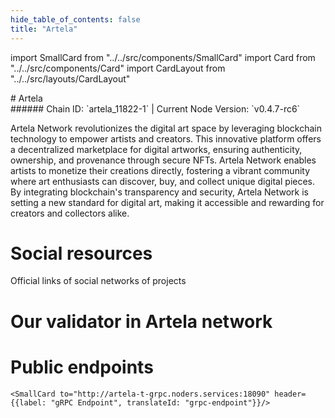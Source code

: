 ```yaml
---
hide_table_of_contents: false
title: "Artela"
---
```


import SmallCard from "../../src/components/SmallCard"
import Card from "../../src/components/Card"
import CardLayout from "../../src/layouts/CardLayout"

<div class="h1-with-icon icon-artela">
# Artela
</div>
###### Chain ID: `artela_11822-1` | Current Node Version: `v0.4.7-rc6`


Artela Network revolutionizes the digital art space by leveraging blockchain technology to empower artists and creators. This innovative platform offers a decentralized marketplace for digital artworks, ensuring authenticity, ownership, and provenance through secure NFTs. Artela Network enables artists to monetize their creations directly, fostering a vibrant community where art enthusiasts can discover, buy, and collect unique digital pieces. By integrating blockchain's transparency and security, Artela Network is setting a new standard for digital art, making it accessible and rewarding for creators and collectors alike.

# Social resources
Official links of social networks of projects

<CardLayout autoFitEnabled={false}>
    <SmallCard to="https://artela.network/" header={{label: "Website", translateId: "social-telegram"}} iconPath="img/website-icon.svg"/>
    <SmallCard to="https://github.com/artela-network" header={{label: "GitHub", translateId: "social-telegram"}} iconPath="img/github-icon.svg"/>
    <SmallCard to="https://discord.com/invite/artela" header={{label: "Discord", translateId: "social-telegram"}} iconPath="img/discord-icon.svg"/>
    <SmallCard to="https://twitter.com/artela_network" header={{label: "X", translateId: "social-telegram"}} iconPath="img/x-icon.svg"/>
    
</CardLayout>

# Our validator in Artela network

<CardLayout autoFitEnabled={true}>
    <Card
        to="https://testnet.itrocket.net/artela/staking/artvaloper1gjju20vjss6a5w0w3nz575637wg0mrw0rvqujq"
        header={{
            label: "[NODERS]TEAM",
            translateId: "development-setup",
        }}
        body={{
            label: "Trusted blockchain validator",
        }}
        iconPath="img/kotlin-icon.svg"
    />
</CardLayout>

# Public endpoints

<CardLayout autoFitEnabled={true}>
    <SmallCard to="https://artela-t-rpc.noders.services" header={{label: "RPC Endpoint", translateId: "rpc-endpoint"}}/>
    <SmallCard to="https://artela-t-api.noders.services" header={{label: "API Endpoint", translateId: "api-endpoint"}}/>
    
    <SmallCard to="http://artela-t-grpc.noders.services:18090" header={{label: "gRPC Endpoint", translateId: "grpc-endpoint"}}/>
</CardLayout>

